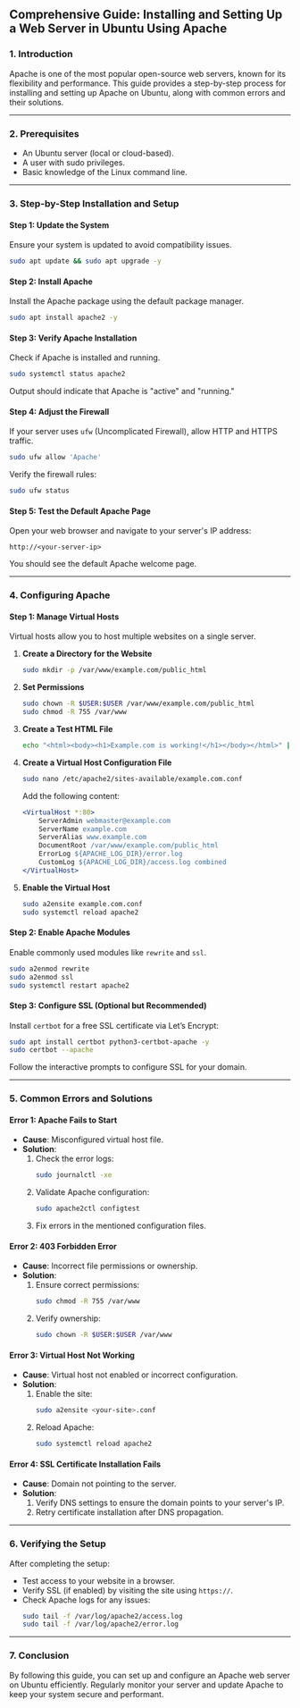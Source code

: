 ## Comprehensive Guide: Installing and Setting Up a Web Server in Ubuntu Using Apache

### 1. **Introduction**
Apache is one of the most popular open-source web servers, known for its flexibility and performance. This guide provides a step-by-step process for installing and setting up Apache on Ubuntu, along with common errors and their solutions.

---

### 2. **Prerequisites**
- An Ubuntu server (local or cloud-based).
- A user with sudo privileges.
- Basic knowledge of the Linux command line.

---

### 3. **Step-by-Step Installation and Setup**

#### Step 1: Update the System
Ensure your system is updated to avoid compatibility issues.
```bash
sudo apt update && sudo apt upgrade -y
```

#### Step 2: Install Apache
Install the Apache package using the default package manager.
```bash
sudo apt install apache2 -y
```

#### Step 3: Verify Apache Installation
Check if Apache is installed and running.
```bash
sudo systemctl status apache2
```
Output should indicate that Apache is "active" and "running."

#### Step 4: Adjust the Firewall
If your server uses `ufw` (Uncomplicated Firewall), allow HTTP and HTTPS traffic.
```bash
sudo ufw allow 'Apache'
```
Verify the firewall rules:
```bash
sudo ufw status
```

#### Step 5: Test the Default Apache Page
Open your web browser and navigate to your server's IP address:
```
http://<your-server-ip>
```
You should see the default Apache welcome page.

---

### 4. **Configuring Apache**

#### Step 1: Manage Virtual Hosts
Virtual hosts allow you to host multiple websites on a single server.

1. **Create a Directory for the Website**
   ```bash
   sudo mkdir -p /var/www/example.com/public_html
   ```

2. **Set Permissions**
   ```bash
   sudo chown -R $USER:$USER /var/www/example.com/public_html
   sudo chmod -R 755 /var/www
   ```

3. **Create a Test HTML File**
   ```bash
   echo "<html><body><h1>Example.com is working!</h1></body></html>" | sudo tee /var/www/example.com/public_html/index.html
   ```

4. **Create a Virtual Host Configuration File**
   ```bash
   sudo nano /etc/apache2/sites-available/example.com.conf
   ```
   Add the following content:
   ```apache
   <VirtualHost *:80>
       ServerAdmin webmaster@example.com
       ServerName example.com
       ServerAlias www.example.com
       DocumentRoot /var/www/example.com/public_html
       ErrorLog ${APACHE_LOG_DIR}/error.log
       CustomLog ${APACHE_LOG_DIR}/access.log combined
   </VirtualHost>
   ```

5. **Enable the Virtual Host**
   ```bash
   sudo a2ensite example.com.conf
   sudo systemctl reload apache2
   ```

#### Step 2: Enable Apache Modules
Enable commonly used modules like `rewrite` and `ssl`.
```bash
sudo a2enmod rewrite
sudo a2enmod ssl
sudo systemctl restart apache2
```

#### Step 3: Configure SSL (Optional but Recommended)
Install `certbot` for a free SSL certificate via Let’s Encrypt:
```bash
sudo apt install certbot python3-certbot-apache -y
sudo certbot --apache
```
Follow the interactive prompts to configure SSL for your domain.

---

### 5. **Common Errors and Solutions**

#### Error 1: Apache Fails to Start
- **Cause**: Misconfigured virtual host file.
- **Solution**:
  1. Check the error logs:
     ```bash
     sudo journalctl -xe
     ```
  2. Validate Apache configuration:
     ```bash
     sudo apache2ctl configtest
     ```
  3. Fix errors in the mentioned configuration files.

#### Error 2: 403 Forbidden Error
- **Cause**: Incorrect file permissions or ownership.
- **Solution**:
  1. Ensure correct permissions:
     ```bash
     sudo chmod -R 755 /var/www
     ```
  2. Verify ownership:
     ```bash
     sudo chown -R $USER:$USER /var/www
     ```

#### Error 3: Virtual Host Not Working
- **Cause**: Virtual host not enabled or incorrect configuration.
- **Solution**:
  1. Enable the site:
     ```bash
     sudo a2ensite <your-site>.conf
     ```
  2. Reload Apache:
     ```bash
     sudo systemctl reload apache2
     ```

#### Error 4: SSL Certificate Installation Fails
- **Cause**: Domain not pointing to the server.
- **Solution**:
  1. Verify DNS settings to ensure the domain points to your server's IP.
  2. Retry certificate installation after DNS propagation.

---

### 6. **Verifying the Setup**
After completing the setup:
- Test access to your website in a browser.
- Verify SSL (if enabled) by visiting the site using `https://`.
- Check Apache logs for any issues:
  ```bash
  sudo tail -f /var/log/apache2/access.log
  sudo tail -f /var/log/apache2/error.log
  ```

---

### 7. **Conclusion**
By following this guide, you can set up and configure an Apache web server on Ubuntu efficiently. Regularly monitor your server and update Apache to keep your system secure and performant.

